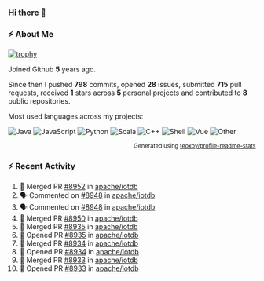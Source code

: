 ### Hi there 👋

### :zap: About Me

[![trophy](https://github-profile-trophy.vercel.app/?username=HTHou&theme=onedark)](https://github.com/ryo-ma/github-profile-trophy)
   
Joined Github **5** years ago.

Since then I pushed **798** commits, opened **28** issues, submitted **715** pull requests, received **1** stars across **5** personal projects and contributed to **8** public repositories.

Most used languages across my projects:

![Java](https://img.shields.io/static/v1?style=flat-square&label=%E2%A0%80&color=555&labelColor=%23b07219&message=Java%EF%B8%B194.4%25)
![JavaScript](https://img.shields.io/static/v1?style=flat-square&label=%E2%A0%80&color=555&labelColor=%23f1e05a&message=JavaScript%EF%B8%B11.4%25)
![Python](https://img.shields.io/static/v1?style=flat-square&label=%E2%A0%80&color=555&labelColor=%233572A5&message=Python%EF%B8%B10.7%25)
![Scala](https://img.shields.io/static/v1?style=flat-square&label=%E2%A0%80&color=555&labelColor=%23c22d40&message=Scala%EF%B8%B10.6%25)
![C++](https://img.shields.io/static/v1?style=flat-square&label=%E2%A0%80&color=555&labelColor=%23f34b7d&message=C%2B%2B%EF%B8%B10.6%25)
![Shell](https://img.shields.io/static/v1?style=flat-square&label=%E2%A0%80&color=555&labelColor=%2389e051&message=Shell%EF%B8%B10.4%25)
![Vue](https://img.shields.io/static/v1?style=flat-square&label=%E2%A0%80&color=555&labelColor=%2341b883&message=Vue%EF%B8%B10.3%25)
![Other](https://img.shields.io/static/v1?style=flat-square&label=%E2%A0%80&color=555&labelColor=%23ededed&message=Other%EF%B8%B11.2%25)

<p align="right"><sub>Generated using <a href="https://github.com/marketplace/actions/profile-readme-stats">teoxoy/profile-readme-stats</a></sub></p>


<!--![](https://github.com/HTHou/HTHou/blob/output/github-contribution-grid-snake.svg)-->

<!--![Haonan Hou's github stats](https://github-readme-stats.vercel.app/api?username=HTHou&count_private=true&show_icons=true&theme=onedark)-->

<!--![Haonan Hou's wakatime stats](https://github-readme-stats.vercel.app/api/wakatime?username=HTHou&layout=compact&theme=onedark)-->

<!--![Top Langs](https://github-readme-stats.vercel.app/api/top-langs/?username=HTHou&theme=onedark&layout=compact)-->

### :zap: Recent Activity
<!--START_SECTION:activity-->
1. 🎉 Merged PR [#8952](https://github.com/apache/iotdb/pull/8952) in [apache/iotdb](https://github.com/apache/iotdb)
2. 🗣 Commented on [#8948](https://github.com/apache/iotdb/issues/8948) in [apache/iotdb](https://github.com/apache/iotdb)
3. 🗣 Commented on [#8948](https://github.com/apache/iotdb/issues/8948) in [apache/iotdb](https://github.com/apache/iotdb)
4. 🎉 Merged PR [#8950](https://github.com/apache/iotdb/pull/8950) in [apache/iotdb](https://github.com/apache/iotdb)
5. 🎉 Merged PR [#8935](https://github.com/apache/iotdb/pull/8935) in [apache/iotdb](https://github.com/apache/iotdb)
6. 💪 Opened PR [#8935](https://github.com/apache/iotdb/pull/8935) in [apache/iotdb](https://github.com/apache/iotdb)
7. 🎉 Merged PR [#8934](https://github.com/apache/iotdb/pull/8934) in [apache/iotdb](https://github.com/apache/iotdb)
8. 💪 Opened PR [#8934](https://github.com/apache/iotdb/pull/8934) in [apache/iotdb](https://github.com/apache/iotdb)
9. 🎉 Merged PR [#8933](https://github.com/apache/iotdb/pull/8933) in [apache/iotdb](https://github.com/apache/iotdb)
10. 💪 Opened PR [#8933](https://github.com/apache/iotdb/pull/8933) in [apache/iotdb](https://github.com/apache/iotdb)
<!--END_SECTION:activity-->

<!--
**HTHou/HTHou** is a ✨ _special_ ✨ repository because its `README.md` (this file) appears on your GitHub profile.

Here are some ideas to get you started:

- 🔭 I’m currently working on ...
- 🌱 I’m currently learning ...
- 👯 I’m looking to collaborate on ...
- 🤔 I’m looking for help with ...
- 💬 Ask me about ...
- 📫 How to reach me: ...
- 😄 Pronouns: ...
- ⚡ Fun fact: ...
-->
